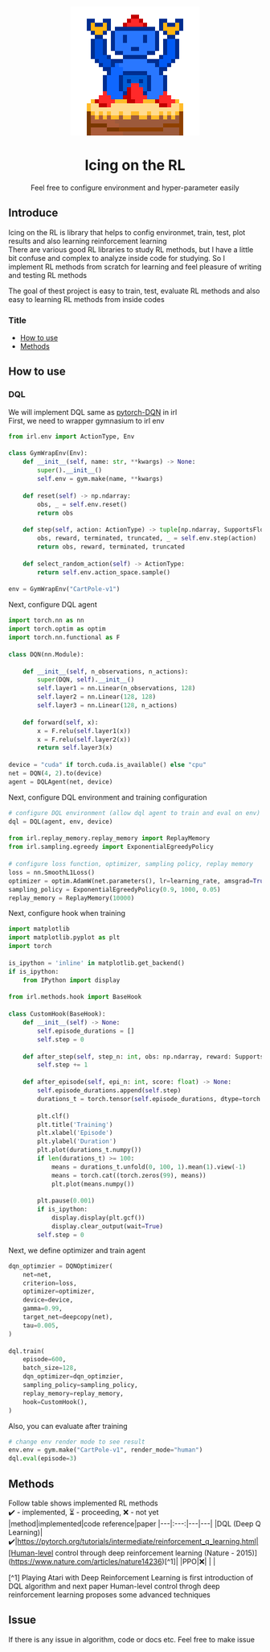 <div align="center">
<img src="./docs/img/icing-on-the-rl.png"/>
<h1>Icing on the RL</h1>
<p>Feel free to configure environment and hyper-parameter easily</p>
</div>

## Introduce

Icing on the RL is library that helps to config environmet, train, test, plot results and also learning reinforcement learning  
There are various good RL libraries to study RL methods, but I have a little bit confuse and complex to analyze inside code for studying. So I implement RL methods from scratch for learning and feel pleasure of writing and testing RL methods  

The goal of thest project is easy to train, test, evaluate RL methods and also easy to learning RL methods from inside codes  
  
### Title
- [How to use](#how-to-use)
- [Methods](#methods)

## How to use
### DQL
We will implement DQL same as [pytorch-DQN](https://pytorch.org/tutorials/intermediate/reinforcement_q_learning.html) in irl  
First, we need to wrapper gymnasium to irl env

```python
from irl.env import ActionType, Env

class GymWrapEnv(Env):
    def __init__(self, name: str, **kwargs) -> None:
        super().__init__()
        self.env = gym.make(name, **kwargs)

    def reset(self) -> np.ndarray:
        obs, _ = self.env.reset()
        return obs

    def step(self, action: ActionType) -> tuple[np.ndarray, SupportsFloat, bool, bool]:
        obs, reward, terminated, truncated, _ = self.env.step(action)
        return obs, reward, terminated, truncated
    
    def select_random_action(self) -> ActionType:
        return self.env.action_space.sample()

env = GymWrapEnv("CartPole-v1")
```

Next, configure DQL agent

```python
import torch.nn as nn
import torch.optim as optim
import torch.nn.functional as F

class DQN(nn.Module):

    def __init__(self, n_observations, n_actions):
        super(DQN, self).__init__()
        self.layer1 = nn.Linear(n_observations, 128)
        self.layer2 = nn.Linear(128, 128)
        self.layer3 = nn.Linear(128, n_actions)

    def forward(self, x):
        x = F.relu(self.layer1(x))
        x = F.relu(self.layer2(x))
        return self.layer3(x)

device = "cuda" if torch.cuda.is_available() else "cpu"
net = DQN(4, 2).to(device)
agent = DQLAgent(net, device)
```
Next, configure DQL environment and training configuration
```python
# configure DQL environment (allow dql agent to train and eval on env)
dql = DQL(agent, env, device)

from irl.replay_memory.replay_memory import ReplayMemory
from irl.sampling.egreedy import ExponentialEgreedyPolicy

# configure loss function, optimizer, sampling policy, replay memory
loss = nn.SmoothL1Loss()
optimizer = optim.AdamW(net.parameters(), lr=learning_rate, amsgrad=True)
sampling_policy = ExponentialEgreedyPolicy(0.9, 1000, 0.05)
replay_memory = ReplayMemory(10000)
```

Next, configure hook when training

```python
import matplotlib
import matplotlib.pyplot as plt
import torch

is_ipython = 'inline' in matplotlib.get_backend()
if is_ipython:
    from IPython import display

from irl.methods.hook import BaseHook

class CustomHook(BaseHook):
    def __init__(self) -> None:
        self.episode_durations = []
        self.step = 0

    def after_step(self, step_n: int, obs: np.ndarray, reward: SupportsFloat) -> None:
        self.step += 1
    
    def after_episode(self, epi_n: int, score: float) -> None:
        self.episode_durations.append(self.step)
        durations_t = torch.tensor(self.episode_durations, dtype=torch.float)

        plt.clf()
        plt.title('Training')
        plt.xlabel('Episode')
        plt.ylabel('Duration')
        plt.plot(durations_t.numpy())
        if len(durations_t) >= 100:
            means = durations_t.unfold(0, 100, 1).mean(1).view(-1)
            means = torch.cat((torch.zeros(99), means))
            plt.plot(means.numpy())

        plt.pause(0.001)
        if is_ipython:
            display.display(plt.gcf())
            display.clear_output(wait=True)
        self.step = 0
```

Next, we define optimizer and train agent

```python
dqn_optimzier = DQNOptimizer(
    net=net,
    criterion=loss,
    optimizer=optimizer,
    device=device,
    gamma=0.99,
    target_net=deepcopy(net),
    tau=0.005,
)

dql.train(
    episode=600,
    batch_size=128,
    dqn_optimizer=dqn_optimzier,
    sampling_policy=sampling_policy,
    replay_memory=replay_memory,
    hook=CustomHook(),
)
```

Also, you can evaluate after training

```python
# change env render mode to see result
env.env = gym.make("CartPole-v1", render_mode="human")
dql.eval(episode=3)
```


## Methods
Follow table shows implemented RL methods  
:heavy_check_mark: - implemented, :hourglass_flowing_sand: - proceeding, :x: - not yet  
|method|implemented|code reference|paper
|---|:---:|---|---|
|DQL (Deep Q Learning)|:heavy_check_mark:|https://pytorch.org/tutorials/intermediate/reinforcement_q_learning.html|[Human-level control through deep reinforcement learning (Nature - 2015)](https://www.nature.com/articles/nature14236)[^1]|
|PPO|:x:| | |


[^1] Playing Atari with Deep Reinforcement Learning is first introduction of DQL algorithm and next paper Human-level control throgh deep reinforcement learning proposes some advanced techniques


## Issue
If there is any issue in algorithm, code or docs etc. Feel free to make issue  